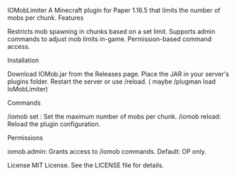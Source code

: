 IOMobLimiter
A Minecraft plugin for Paper 1.16.5 that limits the number of mobs per chunk.
Features

Restricts mob spawning in chunks based on a set limit.
Supports admin commands to adjust mob limits in-game.
Permission-based command access.

Installation

Download IOMob.jar from the Releases page.
Place the JAR in your server's plugins folder.
Restart the server or use /reload. ( maybe /plugman load IoMobLimiter)

Commands

/iomob set <number>: Set the maximum number of mobs per chunk.
/iomob reload: Reload the plugin configuration.

Permissions

iomob.admin: Grants access to /iomob commands. Default: OP only.

License
MIT License. See the LICENSE file for details.
